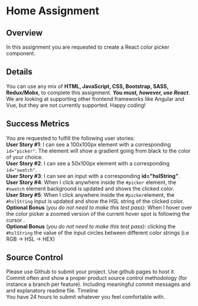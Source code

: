 # Home Assignment

## Overview

In this assignment you are requested to create a React color picker component.

## Details

You can use any mix of **HTML, JavaScript, CSS, Bootstrap, SASS, Redux/Mobx**, to complete this assignment.
**_You must, however, use React_**.
We are looking at supporting other frontend frameworks like Angular and Vue, but they are not currently supported.
Happy coding!

## Success Metrics

You are requested to fulfill the following user stories: </br>
**User Story #1**: I can see a 100x100px element with a corresponding `id="picker"​`.
The element will show a gradient going from black to the color of your choice. </br>
**User Story #2**: I can see a 50x100px element with a corresponding `id="swatch"​`. </br>
**User Story #3**: I can see an input with a corresponding **id="hslString"​**. </br>
**User Story #4**: When I click anywhere inside the `#picker​` element, the `#swatch​` element background is updated and shows the clicked color. </br>
**User Story #5**: When I click anywhere inside the `#picker​` element, the `#hslString​` input is updated and show the HSL string of the clicked color. </br>
**Optional Bonus** (_you do not need to make this test pass_): When I hover over the color picker a zoomed version of the current hover spot is following the cursor . </br>
**Optional Bonus** (_you do not need to make this test pass_): clicking the `#hslString​` the value of the input circles between different color strings (i.e RGB -> HSL -> HEX) </br>

## Source Control

Please use Github to submit your project. Use github pages to host it. Commit often and show a proper product source control methodology (for instance a branch per feature). Including meaningful commit messages and and explanatory readme file.
Timeline </br>
You have 24 hours to submit whatever you feel comfortable with.

